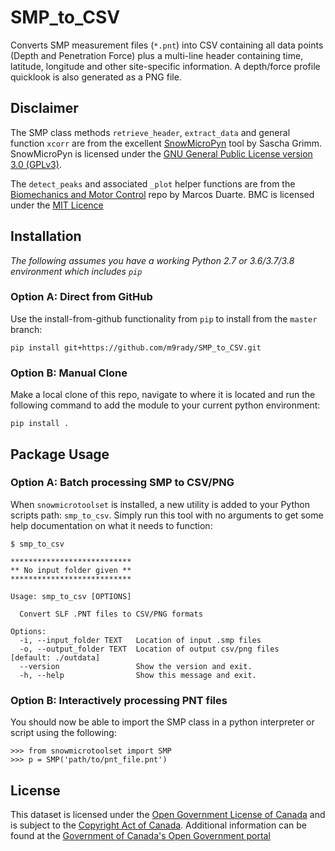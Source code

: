 # SMP_to_CSV
Converts SMP measurement files (```*.pnt```) into CSV containing all data points (Depth and Penetration Force) plus a multi-line header containing time, latitude, longitude and other site-specific information. A depth/force profile quicklook is also generated as a PNG file.

## Disclaimer
The SMP class methods ```retrieve_header```,  ```extract_data``` and general function ```xcorr``` are from the excellent [SnowMicroPyn](https://sourceforge.net/projects/pyntreader) tool by Sascha Grimm. SnowMicroPyn is licensed under the [GNU General Public License version 3.0 (GPLv3)](https://sourceforge.net/directory/license:gplv3/).

The ```detect_peaks``` and associated ```_plot``` helper functions are from the [Biomechanics and Motor Control](https://github.com/demotu/BMC/blob/master/functions/detect_peaks.py) repo by Marcos Duarte. BMC is licensed under the [MIT Licence](https://github.com/demotu/BMC/blob/master/LICENSE.txt)

## Installation
*The following assumes you have a working Python 2.7 or 3.6/3.7/3.8 environment which includes `pip`*


### Option A: Direct from GitHub
Use the install-from-github functionality from `pip` to install from the `master` branch:
```
pip install git+https://github.com/m9rady/SMP_to_CSV.git
```

### Option B: Manual Clone
Make a local clone of this repo, navigate to where it is located and run the following command to add the module to your current python environment:
```
pip install .
```

## Package Usage

### Option A: Batch processing SMP to CSV/PNG

When `snowmicrotoolset` is installed, a new utility is added to your Python scripts path: `smp_to_csv`. Simply run this tool with no arguments to get some help documentation on what it needs to function:

```
$ smp_to_csv

***************************
** No input folder given **
***************************

Usage: smp_to_csv [OPTIONS]

  Convert SLF .PNT files to CSV/PNG formats

Options:
  -i, --input_folder TEXT   Location of input .smp files
  -o, --output_folder TEXT  Location of output csv/png files  [default: ./outdata]
  --version                 Show the version and exit.
  -h, --help                Show this message and exit.
```

### Option B: Interactively processing PNT files

You should now be able to import the SMP class in a python interpreter or script using the following:
```
>>> from snowmicrotoolset import SMP
>>> p = SMP('path/to/pnt_file.pnt')
```

## License
This dataset is licensed under the [Open Government License of Canada](http://open.canada.ca/en/open-government-licence-canada)
and is subject to the [Copyright Act of Canada](http://laws-lois.justice.gc.ca/eng/acts/C-42/index.html). Additional information can be found at the [Government of Canada's Open Government portal](http://open.canada.ca)

